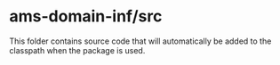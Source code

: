 # ams-domain-inf/src

This folder contains source code that will automatically be added to the classpath when
the package is used.
